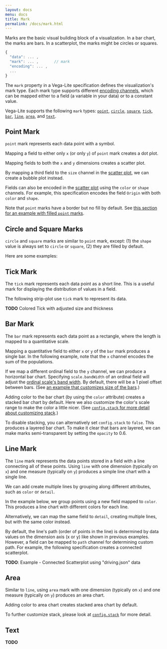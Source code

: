 ```yaml
---
layout: docs
menu: docs
title: Mark
permalink: /docs/mark.html
---
```


Marks are the basic visual building block of a visualization.
In a bar chart, the marks are bars. In a scatterplot, the marks might be circles or squares.

```js
{
  "data": ... ,       
  "mark": ... ,       // mark
  "encoding": ... ,
  ...
}
```


The `mark` property in a Vega-Lite specification defines the visualization's mark type.
Each mark type supports different [encoding channels](encoding.html#mark-channel),
which can be mapped either to a field (a variable in your data) or to a constant value.  

<!-- Replace the following list with a table listing mark types and their supported channels. -->

Vega-Lite supports the following `mark` types:
[`point`](#point-mark),
[`circle`](#circle-and-square-marks),
[`square`](#circle-and-square-marks),
[`tick`](#tick-mark),
[`bar`](#bar-mark),
[`line`](#line-mark),
[`area`](#area), and
[`text`](#text).

## Point Mark

`point` mark represents each data point with a symbol.  

Mapping a field to either only `x` (or only `y`) of `point` mark creates a dot plot.

<div id="ex-point_1d" class="side"></div>
<script>example("point_1d", "docs")</script>

Mapping fields to both the `x` and `y` dimensions creates a scatter plot.

<div id="ex-scatter" class="side"></div>
<script>example("scatter")</script>

By mapping a third field to the `size` channel in the [scatter plot](#scatter), we can create a bubble plot instead.

<div id="ex-scatter_bubble" class="side"></div>
<script>example("scatter_bubble")</script>


<a id="ex-scatter_color_shape"></a>

Fields can also be encoded in the [scatter plot](#scatter) using the `color` or `shape` channels.
For example, this specification encodes the field `Origin` with both `color` and `shape`.


<div id="ex-scatter_colored_with_shape" class="side"></div>
<script>example("scatter_colored_with_shape")</script>


Note that `point` marks have a border but no fill by default.
See [this section for an example with filled `point` marks](config.html#config.mark.filled).

## Circle and Square Marks

`circle` and `square` marks are similar to `point` mark, except:
(1) the `shape` value is always set to `circle` or `square`,
(2) they are filled by default.

Here are some examples:

<div id="ex-circle" class="side"></div>
<script>example("circle", "docs")</script>


<div id="ex-square" class="side"></div>
<script>example("square", "docs")</script>


## Tick Mark

The `tick` mark represents each data point as a short line.
This is a useful mark for displaying the distribution of values in a field.

The following strip-plot use `tick` mark to represent its data.

<div id="ex-tick" class="side"></div>
<script>example("tick")</script>

__TODO__ Colored Tick with adjusted size and thickness

## Bar Mark

The `bar` mark represents each data point as a rectangle, where the length is mapped to a quantitative scale.

Mapping a quantitative field to either `x` or `y` of the `bar` mark produces a single bar.
In the following example, note that the `x` channel encodes the sum of the populations.


<div id="ex-bar_1d" class="side"><div class="example-vis" style="min-width: 500px"></div></div>
<script>example("bar_1d", "docs")</script>


If we map a different ordinal field to the `y` channel, we can produce a horizontal bar chart.
Specifying `scale.bandWidth` of an ordinal field will adjust the [ordinal scale's band width](https://github.com/mbostock/d3/wiki/Ordinal-Scales#ordinal_rangeBands).
By default, there will be a 1 pixel offset between bars.  (See [an example that customizes size of the bars](encoding.html#ex-bar-size).)

<!-- TODO: Need to update docs our and Vega's scale.bandWidth property and link there instead -->

<div id="ex-bar_aggregate" class="side"><div class="example-vis" style="min-width: 500px"></div></div>
<script>example("bar_aggregate")</script>

Adding color to the bar chart (by using the `color` attribute) creates a stacked bar chart by default.  Here we also customize the color's scale range to make the color a little nicer.
(See [`config.stack` for more detail about customizing stack](config.html#stack-config).)


<div id="ex-stacked_bar_population" class="side"><div class="example-vis" style="min-width: 500px"></div></div>
<script>example("stacked_bar_population", "docs")</script>


To disable stacking, you can alternatively set `config.stack` to `false`.
This produces a layered bar chart.
To make it clear that bars are layered, we can make marks semi-transparent by setting the `opacity` to 0.6.

<div id="ex-bar_layered_transparent" class="side"><div class="example-vis" style="min-width: 500px"></div></div>
<script>example("bar_layered_transparent")</script>

<!-- [Faceting](#encoding.md) a bar chart can produce a grouped bar chart. -->
<!--
- Heat Map
- How orientation is determined
- (Future -- once we have tooltip) -- playing bar's trick with `detail` channel
-->

## Line Mark

The `line` mark represents the data points stored in a field with a line connecting all of these points.
Using `line` with one dimension (typically on `x`) and one measure (typically on `y`) produces a simple line chart with a single line.


<div id="ex-line" class="side"></div>
<script>example("line")</script>


We can add create multiple lines by grouping along different attributes, such as `color` or `detail`.

In the example below, we group points using a new field mapped to `color`. This produces a line chart with different colors for each line.


<div id="ex-line_color" class="side"></div>
<script>example("line_color")</script>


Alternatively, we can map the same field to `detail`, creating multiple lines, but with the same color instead.


<div id="ex-line_detail" class="side"></div>
<script>example("line_detail", "docs")</script>


By default, the line's path (order of points in the line) is determined by data values on the dimension axis (x or y) like shown in previous examples.
However, a field can be mapped to `path` channel for determining custom path.
For example, the following specification creates a connected scatterplot.  

__TODO__: Example - Connected Scatterplot using "driving.json" data

## Area

Similar to `line`, using `area` mark with one dimension (typically on `x`)
and one measure (typically on `y`) produces an area chart.  


Adding color to area chart creates stacked area chart by default.


<!-- normalized area chart -->

To further customize stack, please look at [`config.stack`](config.html#stack-config) for more detail.


## Text

__TODO__

